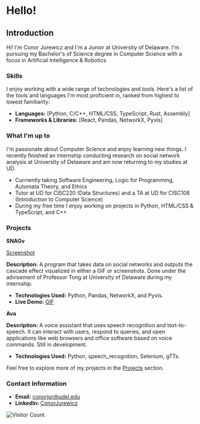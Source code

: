# Hello!

## Introduction

Hi!
I'm Conor Jurewicz and I'm a Junior at University of Delaware. I'm pursuing my Bachelor's 
of Science degree in Computer Science with a focus in Artificial Intelligence & Robotics


### Skills

I enjoy working with a wide range of technologies and tools. Here's a list of the tools and languages I'm most proficient in, ranked from highest to lowest familiarity:

- **Languages:** [Python, C/C++, HTML/CSS, TypeScript, Rust, Assembly]
- **Frameworks & Libraries:** [React, Pandas, NetworkX, Pyvis]


### What I'm up to

I'm passionate about Computer Science and enjoy learning new things. 
I recently finished an internship conducting research on social network analysis at University of Delaware and am now returning to
my studies at UD.

- Currrently taking Software Engineering, Logic for Programming, Automata Theory, and Ethics
- Tutor at UD for CISC220 (Data Structures) and a TA at UD for CISC108 (Introduction to Computer Science)
- During my free time I enjoy working on projects in Python, HTML/CSS & TypeScript, and C++

### Projects

**SNAGv**

[Screenshot](https://media.discordapp.net/attachments/1018563295281688698/1123850154982789170/image.png?width=1218&height=1108)


**Description:** A program that takes data on social networks and outputs the cascade effect visualized
in either a GIF or screenshots. Done under the advisement of Professor Tong at University of Delaware
during my internship.

- **Technologies Used:** Python, Pandas, NetworkX, and Pyvis.
- **Live Demo:** [GIF](https://media.discordapp.net/attachments/1018563295281688698/1134156571723694100/sel_gif.gif?width=1410&height=754)


**Ava**


**Description:** A voice assistant that uses speech recognition and text-to-speech. 
It can interact with users, respond to queries, and open applications like web browsers and office software based on voice commands.
Still in development.

- **Technologies Used:** Python, speech_recognition, Selenium, gTTs.

Feel free to explore more of my projects in the [Projects](link_to_projects_page) section.



### Contact Information

- **Email:** [conorjur@udel.edu](mailto:conorjur@udel.edu)
- **LinkedIn:** [ConorJurewicz](https://www.linkedin.com/in/ConorJurewicz)

![Visitor Count](https://visitor-badge.glitch.me/badge?page_id=yourusername.yourusername)

<!---
ConorJurewicz/ConorJurewicz is a ✨ special ✨ repository because its `README.md` (this file) appears on your GitHub profile.
You can click the Preview link to take a look at your changes.
--->
